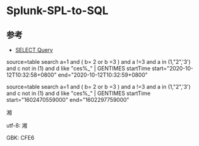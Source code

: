 # Splunk-SPL-to-SQL


## 参考

- [SELECT Query](https://clickhouse.tech/docs/en/sql-reference/statements/select/)


source=table search a=1 and ( b= 2 or b =3 ) and a !=3 and a in
      (1,"2",'3') and c not in (1) and d like "ces%_" | GENTIMES startTime start="2020-10-12T10:32:58+0800" end="2020-10-12T10:32:59+0800"

source=table search a=1 and ( b= 2 or b =3 ) and a !=3 and a in
      (1,"2",'3') and c not in (1) and d like "ces%_" | GENTIMES startTime start="1602470559000" end="1602297759000"


湘
<!-- https://www.ip138.com/utf8/ -->
utf-8: &#x6E58;
<!-- http://www.mytju.com/classcode/tools/encode_gb2312.asp -->
GBK: CFE6
